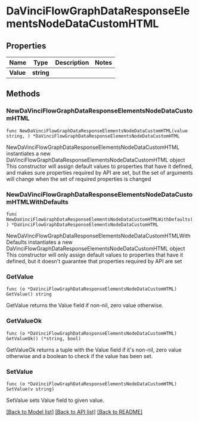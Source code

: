 # DaVinciFlowGraphDataResponseElementsNodeDataCustomHTML

## Properties

Name | Type | Description | Notes
------------ | ------------- | ------------- | -------------
**Value** | **string** |  | 

## Methods

### NewDaVinciFlowGraphDataResponseElementsNodeDataCustomHTML

`func NewDaVinciFlowGraphDataResponseElementsNodeDataCustomHTML(value string, ) *DaVinciFlowGraphDataResponseElementsNodeDataCustomHTML`

NewDaVinciFlowGraphDataResponseElementsNodeDataCustomHTML instantiates a new DaVinciFlowGraphDataResponseElementsNodeDataCustomHTML object
This constructor will assign default values to properties that have it defined,
and makes sure properties required by API are set, but the set of arguments
will change when the set of required properties is changed

### NewDaVinciFlowGraphDataResponseElementsNodeDataCustomHTMLWithDefaults

`func NewDaVinciFlowGraphDataResponseElementsNodeDataCustomHTMLWithDefaults() *DaVinciFlowGraphDataResponseElementsNodeDataCustomHTML`

NewDaVinciFlowGraphDataResponseElementsNodeDataCustomHTMLWithDefaults instantiates a new DaVinciFlowGraphDataResponseElementsNodeDataCustomHTML object
This constructor will only assign default values to properties that have it defined,
but it doesn't guarantee that properties required by API are set

### GetValue

`func (o *DaVinciFlowGraphDataResponseElementsNodeDataCustomHTML) GetValue() string`

GetValue returns the Value field if non-nil, zero value otherwise.

### GetValueOk

`func (o *DaVinciFlowGraphDataResponseElementsNodeDataCustomHTML) GetValueOk() (*string, bool)`

GetValueOk returns a tuple with the Value field if it's non-nil, zero value otherwise
and a boolean to check if the value has been set.

### SetValue

`func (o *DaVinciFlowGraphDataResponseElementsNodeDataCustomHTML) SetValue(v string)`

SetValue sets Value field to given value.



[[Back to Model list]](../README.md#documentation-for-models) [[Back to API list]](../README.md#documentation-for-api-endpoints) [[Back to README]](../README.md)



